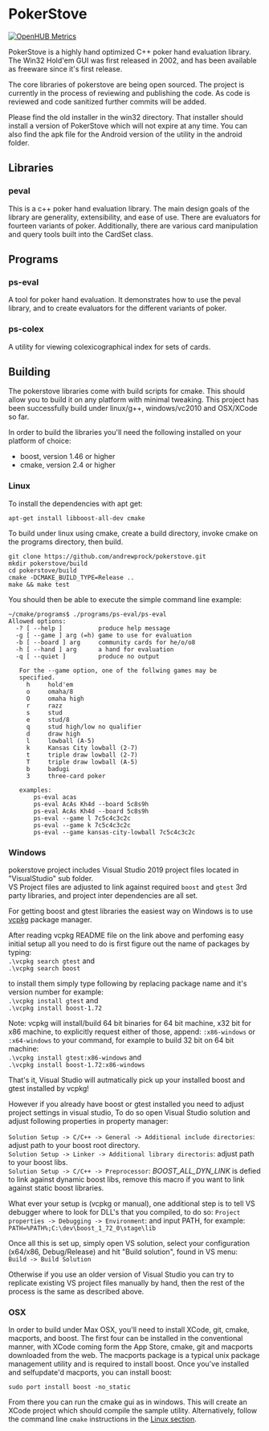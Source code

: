 PokerStove
==========

[![OpenHUB Metrics](https://www.openhub.net/p/pokerstove/widgets/project_thin_badge.gif)](https://www.openhub.net/p/pokerstove)

PokerStove is a highly hand optimized C++ poker hand evaluation library.  The Win32 Hold'em
GUI was first released in 2002, and has been available as freeware since
it's first release.

The core libraries of pokerstove are being open sourced.  The project is
currently in the process of reviewing and publishing the code.  As code is
reviewed and code sanitized further commits will be added.

Please find the old installer in the win32 directory.  That installer should
install a version of PokerStove which will not expire at any time.  You can also
find the apk file for the Android version of the utility in the android folder.

## Libraries

### peval

This is a c++ poker hand evaluation library.  The main design goals of the library
are generality, extensibility, and ease of use.  There are evaluators for fourteen
variants of poker.  Additionally, there are various card manipulation and query tools built
into the CardSet class.

## Programs

### ps-eval

A tool for poker hand evaluation.  It demonstrates how to use the peval library, and to create
evaluators for the different variants of poker.

### ps-colex

A utility for viewing colexicographical index for sets of cards.

## Building

The pokerstove libraries come with build scripts for cmake.  This
should allow you to build it on any platform with minimal
tweaking.  This project has been successfully build under linux/g++,
windows/vc2010 and OSX/XCode so far.

In order to build the libraries you'll need the following
installed on your platform of choice:

* boost, version 1.46 or higher
* cmake, version 2.4 or higher

### Linux

To install the dependencies with apt get:

    apt-get install libboost-all-dev cmake

To build under linux using cmake, create a build directory,
invoke cmake on the programs directory, then build.

    git clone https://github.com/andrewprock/pokerstove.git
    mkdir pokerstove/build
    cd pokerstove/build
    cmake -DCMAKE_BUILD_TYPE=Release ..
    make && make test

You should then be able to execute the simple command line
example:

    ~/cmake/programs$ ./programs/ps-eval/ps-eval
    Allowed options:
      -? [ --help ]          produce help message
      -g [ --game ] arg (=h) game to use for evaluation
      -b [ --board ] arg     community cards for he/o/o8
      -h [ --hand ] arg      a hand for evaluation
      -q [ --quiet ]         produce no output

       For the --game option, one of the follwing games may be
       specified.
         h     hold'em
         o     omaha/8
         O     omaha high
         r     razz
         s     stud
         e     stud/8
         q     stud high/low no qualifier
         d     draw high
         l     lowball (A-5)
         k     Kansas City lowball (2-7)
         t     triple draw lowball (2-7)
         T     triple draw lowball (A-5)
         b     badugi
         3     three-card poker

       examples:
           ps-eval acas
           ps-eval AcAs Kh4d --board 5c8s9h
           ps-eval AcAs Kh4d --board 5c8s9h
           ps-eval --game l 7c5c4c3c2c
           ps-eval --game k 7c5c4c3c2c
           ps-eval --game kansas-city-lowball 7c5c4c3c2c


### Windows

pokerstove project includes Visual Studio 2019 project files located in
"VisualStudio" sub folder.\
VS Project files are adjusted to link against required `boost` and `gtest`
3rd party libraries, and project inter dependencies are all set.

For getting boost and gtest libraries the easiest way on Windows is to use [vcpkg](https://github.com/microsoft/vcpkg) package manager.

After reading vcpkg README file on the link above and perfoming easy initial setup all you need to do is first
figure out the name of packages by typing:\
`.\vcpkg search gtest` and\
`.\vcpkg search boost`

to install them simply type following by replacing package name and it's version number for example:\
`.\vcpkg install gtest` and\
`.\vcpkg install boost-1.72`

Note: vcpkg will install/build 64 bit binaries for 64 bit machine, x32 bit for x86 machine, to explicitly request either of those,
append: `:x86-windows` or `:x64-windows` to your command, for example to build 32 bit on 64 bit machine:\
`.\vcpkg install gtest:x86-windows` and\
`.\vcpkg install boost-1.72:x86-windows`

That's it, Visual Studio will autmatically pick up your installed boost and gtest installed by vcpkg!

However if you already have boost or gtest installed you need to adjust project settings in visual studio, To do so open Visual Studio solution and adjust following properties in property manager:

`Solution Setup -> C/C++ -> General -> Additional include directories`: adjust path to your boost root directory.\
`Solution Setup -> Linker -> Additional library directoris`: adjust path to your boost libs.\
`Solution Setup -> C/C++ -> Preprocessor`: *BOOST_ALL_DYN_LINK* is defied to link against dynamic boost libs,
remove this macro if you want to link against static boost libraries.

What ever your setup is (vcpkg or manual), one additional step is to tell VS debugger where to look for DLL's that you compiled, to do so:
`Project properties -> Debugging -> Environment`: and input PATH, for example: `PATH=%PATH%;C:\dev\boost_1_72_0\stage\lib`

Once all this is set up, simply open VS solution, select your configuration (x64/x86, Debug/Release) and hit "Build solution",
found in VS menu:\
`Build -> Build Solution`

Otherwise if you use an older version of Visual Studio you can try to replicate existing VS project files
manually by hand, then the rest of the process is the same as described above.


### OSX

In order to build under Max OSX, you'll need to install XCode,
git, cmake, macports, and boost.  The first four can be installed
in the conventional manner, with XCode coming form the App Store, cmake,
git and macports downloaded from the web.  The macports package is a
typical unix package management utility and is required to install boost.
Once you've installed and selfupdate'd macports, you can install boost:

    sudo port install boost -no_static

From there you can run the cmake gui as in windows.  This will create
an XCode project which should compile the sample utility. Alternatively,
follow the command  line `cmake` instructions in the [Linux section](#linux).
